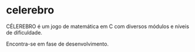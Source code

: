 # celerebro
CÉLEREBRO é um jogo de matemática em C com diversos módulos e níveis de dificuldade.

Encontra-se em fase de desenvolvimento.

